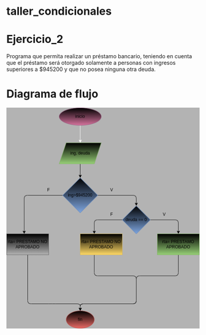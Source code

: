 # taller_condicionales
# Ejercicio_2
Programa que permita realizar un préstamo bancario, teniendo en cuenta que el
préstamo será otorgado solamente a personas con ingresos superiores a $945200
y que no posea ninguna otra deuda.
# Diagrama de flujo
![diagrama de flujo](diagrama_2.png "diagrama de flujo")